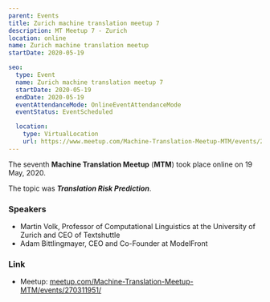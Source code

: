 ```yaml
---
parent: Events
title: Zurich machine translation meetup 7
description: MT Meetup 7 - Zurich
location: online
name: Zurich machine translation meetup
startDate: 2020-05-19

seo:
  type: Event
  name: Zurich machine translation meetup 7
  startDate: 2020-05-19
  endDate: 2020-05-19
  eventAttendanceMode: OnlineEventAttendanceMode
  eventStatus: EventScheduled

  location:
    type: VirtualLocation
    url: https://www.meetup.com/Machine-Translation-Meetup-MTM/events/270311951/
---
```


The seventh **Machine Translation Meetup** (**MTM**) took place online on 19 May, 2020.

The topic was ***Translation Risk Prediction***.

### Speakers

- Martin Volk, Professor of Computational Linguistics at the University of Zurich and CEO of Textshuttle
- Adam Bittlingmayer, CEO and Co-Founder at ModelFront

### Link

- Meetup: [meetup.com/Machine-Translation-Meetup-MTM/events/270311951/](https://www.meetup.com/Machine-Translation-Meetup-MTM/events/270311951/)
